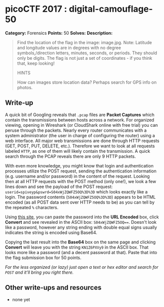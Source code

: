 # picoCTF 2017 : digital-camouflage-50

**Category:** Forensics
**Points:** 50
**Solves:**
**Description:**

> Find the location of the flag in the image: image.jpg. Note: Latitude and longitude values are in degrees with no degree symbols,/direction letters, minutes, seconds, or periods. They should only be digits. The flag is not just a set of coordinates - if you think that, keep looking!
>
>  HINTS
>
> How can images store location data? Perhaps search for GPS info on photos.

## Write-up

A quick bit of Googling reveals that `.pcap` files are **Packet Captures** which contain the transmissions between hosts across a network. For organized viewing, opening in Wireshark (or CloudShark online with free trial) you can peruse through the packets. Nearly every router communicates with a system administrator (the user in charge of configuring the router) using a web interface. All major web transmissions are done through HTTP requests (GET, POST, PUT, DELETE, etc.). Therefore we want to look at all requests labeled `HTTP`, as one of them will likely contain the transmission. A quick search through the PCAP reveals there are only 9 HTTP packets.

With even more knowledge, you might know that login and authentication processes utilize the POST request, sending the authentication information (e.g. username and/or password) in the content of the request. Looking then at all HTTP requests with the POST method (only one!), we look a few lines down and see the payload of the POST request: `userid=spiveyp&pswrd=S04xWjZQWFZ5OQ%3D%3D` which looks exactly like a login. The password contents (`S04xWjZQWFZ5OQ%3D%3D`) appears to be HTML encoded (as all POST data sent over HTTP needs to be) as you can tell by the repeated `%` characters.

Using [this site](http://www.asciitohex.com/), you can paste the password into the **URL Encoded** box, click **Convert** and see revealed in the ASCII box: `S04xWjZQWFZ5OQ==`. Doesn't look like a password, however any string ending with double equal signs usually indicates the string is encoded using Base64.

Copying the last result into the **Base64** box on the same page and clicking **Convert** will leave you with the string `KN1Z6PXVy9` in the ASCII box. That looks more like a password (and a decent password at that). Paste that into the flag submission box for 50 points.

*For the less organized (or lazy) just open a text or hex editor and search for `POST` and it'll bring you right there.*
## Other write-ups and resources

* none yet
